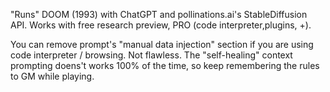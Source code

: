 "Runs" DOOM (1993) with ChatGPT and pollinations.ai's StableDiffusion API. Works with free research preview, PRO (code interpreter,plugins, +).

You can remove prompt's "manual data injection" section if you are using code interpreter / browsing. Not flawless. The "self-healing" context prompting doens't works 100% of the time, so keep remembering the rules to GM while playing.
